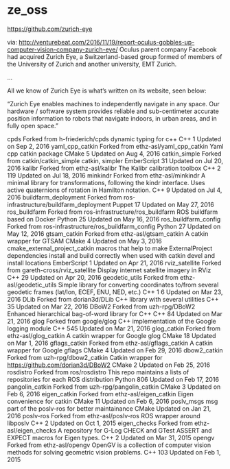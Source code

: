 # ze_oss
https://github.com/zurich-eye

via: http://venturebeat.com/2016/11/19/report-oculus-gobbles-up-computer-vision-company-zurich-eye/
Oculus parent company Facebook had acquired Zurich Eye, a Switzerland-based group formed of members of the University of Zurich and another university, EMT Zurich. 

...

All we know of Zurich Eye is what’s written on its website, seen below:

“Zurich Eye enables machines to independently navigate in any space. Our hardware / software system provides reliable and sub-centimeter accurate position information to robots that navigate indoors, in urban areas, and in fully open space.”


cpds
Forked from h-friederich/cpds
dynamic typing for c++
 C++  1 Updated on Sep 2, 2016
yaml_cpp_catkin
Forked from ethz-asl/yaml_cpp_catkin
Yaml cpp catkin package
 CMake  5 Updated on Aug 4, 2016
catkin_simple
Forked from catkin/catkin_simple
catkin, simpler
 EmberScript  31 Updated on Jul 20, 2016
kalibr
Forked from ethz-asl/kalibr
The Kalibr calibration toolbox
 C++  2  119 Updated on Jul 18, 2016
minkindr
Forked from ethz-asl/minkindr
A minimal library for transformations, following the kindr interface. Uses active quaternions of rotation in Hamilton notation.
 C++  9 Updated on Jul 4, 2016
buildfarm_deployment
Forked from ros-infrastructure/buildfarm_deployment
 Puppet  17 Updated on May 27, 2016
ros_buildfarm
Forked from ros-infrastructure/ros_buildfarm
ROS buildfarm based on Docker
 Python  25 Updated on May 16, 2016
ros_buildfarm_config
Forked from ros-infrastructure/ros_buildfarm_config
 Python  27 Updated on May 12, 2016
gtsam_catkin
Forked from ethz-asl/gtsam_catkin
A catkin wrapper for GTSAM
 CMake  4 Updated on May 3, 2016
cmake_external_project_catkin
macros that help to make ExternalProject dependencies install and build correctly when used with catkin devel and install locations
 EmberScript  1 Updated on Apr 21, 2016
rviz_satellite
Forked from gareth-cross/rviz_satellite
Display internet satellite imagery in RViz
 C++  29 Updated on Apr 20, 2016
geodetic_utils
Forked from ethz-asl/geodetic_utils
Simple library for converting coordinates to/from several geodetic frames (lat/lon, ECEF, ENU, NED, etc.)
 C++  1  6 Updated on Mar 23, 2016
DLib
Forked from dorian3d/DLib
C++ library with several utilities
 C++  35 Updated on Mar 22, 2016
DBoW2
Forked from uzh-rpg/DBoW2
Enhanced hierarchical bag-of-word library for C++
 C++  84 Updated on Mar 21, 2016
glog
Forked from google/glog
C++ implementation of the Google logging module
 C++  545 Updated on Mar 21, 2016
glog_catkin
Forked from ethz-asl/glog_catkin
A catkin wrapper for Google glog
 CMake  18 Updated on Mar 1, 2016
gflags_catkin
Forked from ethz-asl/gflags_catkin
A catkin wrapper for Google gflags
 CMake  4 Updated on Feb 29, 2016
dbow2_catkin
Forked from uzh-rpg/dbow2_catkin
Catkin wrapper for https://github.com/dorian3d/DBoW2
 CMake  2 Updated on Feb 25, 2016
rosdistro
Forked from ros/rosdistro
This repo maintains a lists of repositories for each ROS distribution
 Python  806 Updated on Feb 17, 2016
pangolin_catkin
Forked from uzh-rpg/pangolin_catkin
 CMake  3 Updated on Feb 6, 2016
eigen_catkin
Forked from ethz-asl/eigen_catkin
Eigen convenience for catkin
 CMake  11 Updated on Feb 6, 2016
poslv_msgs
msg part of the poslv-ros for better maintainance
 CMake Updated on Jan 21, 2016
poslv-ros
Forked from ethz-asl/poslv-ros
ROS wrapper around libposlv
 C++  2 Updated on Oct 1, 2015
eigen_checks
Forked from ethz-asl/eigen_checks
A repository for G-Log CHECK and GTest ASSERT and EXPECT macros for Eigen types.
 C++  2 Updated on Mar 31, 2015
opengv
Forked from ethz-asl/opengv
OpenGV is a collection of computer vision methods for solving geometric vision problems.
 C++  103 Updated on Feb 1, 2015
